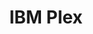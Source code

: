 ---
title: IBM Plex
tags:
- Open source
link: "https://github.com/IBM/plex"
site: Github
intro: "Designed to work well in user interface environments as well as other mediums, the Plex family comes in  Sans, Serif, Mono and Sans Condensed."
type: font
preview: resources/plex.png
category: 
- Typography
type: resource
---